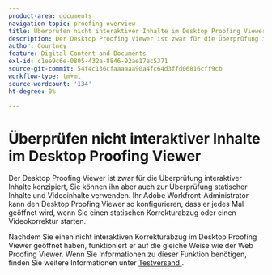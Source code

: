 ```yaml
---
product-area: documents
navigation-topic: proofing-overview
title: Überprüfen nicht interaktiver Inhalte im Desktop Proofing Viewer
description: Der Desktop Proofing Viewer ist zwar für die Überprüfung interaktiver Inhalte konzipiert, Sie können ihn aber auch zur Überprüfung statischer Inhalte und Videoinhalte verwenden. Ihr Adobe Workfront-Administrator kann den Desktop Proofing Viewer so konfigurieren, dass er jedes Mal geöffnet wird, wenn Sie einen statischen Korrekturabzug oder einen Videokorrektur starten.
author: Courtney
feature: Digital Content and Documents
exl-id: c1ee9c6e-0805-432a-8846-92ae17ec5371
source-git-commit: 54f4c136cfaaaaaa90a4fc64d3ffd06816cff9cb
workflow-type: tm+mt
source-wordcount: '134'
ht-degree: 0%

---
```


# Überprüfen nicht interaktiver Inhalte im Desktop Proofing Viewer

Der Desktop Proofing Viewer ist zwar für die Überprüfung interaktiver Inhalte konzipiert, Sie können ihn aber auch zur Überprüfung statischer Inhalte und Videoinhalte verwenden. Ihr Adobe Workfront-Administrator kann den Desktop Proofing Viewer so konfigurieren, dass er jedes Mal geöffnet wird, wenn Sie einen statischen Korrekturabzug oder einen Videokorrektur starten.

Nachdem Sie einen nicht interaktiven Korrekturabzug im Desktop Proofing Viewer geöffnet haben, funktioniert er auf die gleiche Weise wie der Web Proofing Viewer. Wenn Sie Informationen zu dieser Funktion benötigen, finden Sie weitere Informationen unter [Testversand ](../../../review-and-approve-work/proofing/reviewing-proofs-within-workfront/review-a-proof/review-a-proof.md).
